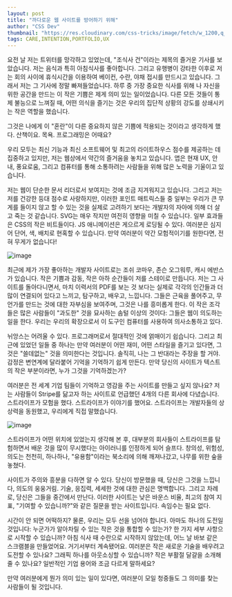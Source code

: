 ```yaml
---
layout: post
title: "까다로운 웹 사이트를 방어하기 위해"
author: "CSS Dev"
thumbnail: "https://res.cloudinary.com/css-tricks/image/fetch/w_1200,q_auto,f_auto/https://css-tricks.com/wp-content/uploads/2020/06/12.jpg"
tags: CARE,INTENTION,PORTFOLIO,UX
---
```



요전 날 저는 트위터를 망각하고 있었는데, "조식사 건"이라는 제목의 즐거운 기사를 보았습니다. 저는 음식과 특히 아침식사를 좋아합니다. 그리고 유행병이 강타한 이후로 저는 회의 사이에 휴식시간을 이용하여 베이컨, 수란, 야채 접시를 만드시고 있습니다. 그래서 저는 그 기사에 정말 빠져들었습니다. 하루 중 가장 중요한 식사를 위해 나 자신을 위한 공간을 만드는 이 작은 기쁨은 제게 의미 있는 일이었습니다. 다른 모든 것들이 통제 불능으로 느껴질 때, 어떤 의식을 즐기는 것은 우리의 집단적 상황의 강도를 상쇄시키는 작은 역할을 했습니다.

그것은 나에게 이 "혼란"이 다른 중요하지 않은 기쁨에 적용되는 것이라고 생각하게 했다. 산책이요. 목욕. 프로그래밍은 어때요?

우리 모두는 최신 기능과 최신 소프트웨어 및 최고의 라이트하우스 점수를 제공하는 데 집중하고 있지만, 저는 웹상에서 약간의 즐거움을 놓치고 있습니다. 앱은 현재 UX, 안내, 풍요로움, 그리고 컴퓨터를 통해 소통하려는 사람들을 위해 많은 노력을 기울이고 있습니다.

저는 웹이 단순한 문서 리더로서 보여지는 것에 조금 지겨워지고 있습니다. 그리고 저는 저를 건강한 등대 점수로 사랑하지만, 이러한 포인트 매트릭스들 중 일부는 우리가 큰 무게를 들이지 않고 할 수 있는 것을 실제로 고려하기 보다는 개발자의 자아에 의해 더 살고 죽는 것 같습니다. SVG는 매우 작지만 여전히 영향을 미칠 수 있습니다. 일부 효과들은 CSS의 작은 비트들이다. JS 애니메이션은 게으르게 로딩될 수 있다. 여러분은 심지어 단어, 색, 배치로 현혹할 수 있습니다. 만약 여러분이 약간 모험적이기를 원한다면, 전혀 무게가 없습니다!

![image](https://i2.wp.com/css-tricks.com/wp-content/uploads/2020/06/CleanShot-2020-06-25-at-12.11.00@2x.png?fit=1024%2C606&ssl=1)

최근에 제가 가장 좋아하는 개발자 사이트로는 조쉬 코마우, 존슨 오그워루, 캐시 에반스가 있습니다. 작은 기쁨과 감동, 작은 아하 순간들이 저를 스테이로 만듭니다. 저는 그 사이트를 돌아다니면서, 마치 이력서의 PDF를 보는 것 보다는 실제로 각각의 인간들과 더 많이 연결되어 있다고 느끼고, 탐구하고, 배우고, 느낍니다. 그들은 근육을 풀어주고, 무언가를 만드는 것에 대한 자부심을 보여주며, 그것은 나를 흥미롭게 한다. 이 작은 조각들은 많은 사람들이 "과도한" 것을 묘사하는 솜털 이상의 것이다: 그들은 웹이 의도하는 일을 한다. 우리는 우리의 확장으로서 이 도구인 컴퓨터를 사용하여 의사소통하고 있다.

뉘앙스는 어려울 수 있다. 프로그래머로서 절대적인 것에 얽매이기 쉽습니다. 그리고 최근에 있었던 일들 중 하나는 만약 여러분이 어떤 재미, 어떤 스타일을 즐기고 있다면, 그것은 "쓸데없는" 것을 의미한다는 것입니다. 솔직히, 나는 그 반대라는 주장을 할 거야. 감정은 변연계에 달라붙어 기억을 기억하기 쉽게 만든다. 만약 당신의 사이트가 텍스트의 작은 부분이라면, 누가 그것을 기억하겠는가?

여러분은 전 세계 기업 팀들이 기억하고 영감을 주는 사이트를 만들고 싶지 않나요? 저는 사람들이 Stripe를 닮고자 하는 사이트로 언급했던 4개의 다른 회사에 다녔습니다. 스트라이프가 모험을 했다. 스트라이프가 이야기를 했어요. 스트라이프는 개발자들의 상상력을 동원했고, 우리에게 직접 말했습니다.

![image](https://i1.wp.com/css-tricks.com/wp-content/uploads/2020/06/CleanShot-2020-06-25-at-12.12.49@2x.png?fit=1024%2C550&ssl=1)

스트라이프가 어떤 위치에 있었는지 생각해 본 후, 대부분의 회사들이 스트라이프를 탐험하면서 배운 것을 많이 무시했다는 아이러니를 인정하게 되어 슬프다. 창의성, 위험성, 의도는 천천히, 하나하나, "유용함"이라는 북소리에 의해 깨져나갔고, 나무를 위한 숲을 놓쳤다.

사이트가 주의와 흥분을 다하면 알 수 있다. 당신이 방문했을 때, 당신은 그것을 느낍니다, 의도의 웅웅거림. 기술, 응집력, 세세한 것에 대한 관심은 명백합니다. 그리고 차례로, 당신은 그들을 중간에서 만난다. 이러한 사이트는 낮은 바운스 비율, 최고의 참여 지표, "기여할 수 있습니까?"와 같은 질문을 받는 사이트입니다. 속임수는 필요 없다.

시간이 안 되면 어떡하지? 물론, 우리는 모두 선을 넘어야 합니다. 아마도 하나의 도전일 것입니다: 누군가가 알아차릴 수 있는 작은 것을 통합할 수 있는가? 한 가지 세부 사항으로 시작할 수 있습니까? 아침 식사 때 수란으로 시작하지 않았는데, 어느 날 바보 같은 스크램블을 만들었어요. 거기서부터 계속됐어요. 여러분은 작은 새로운 기술을 배우려고 도전할 수 있나요? 그래픽 하나를 아웃소싱할 수 있습니까? 작은 부활절 달걀을 소개해줄 수 있나요? 일반적인 기업 용어와 조금 다르게 말하세요?

만약 여러분에게 뭔가 의미 있는 일이 있다면, 여러분이 모일 청중들도 그 의미를 찾는 사람들이 될 것입니다.